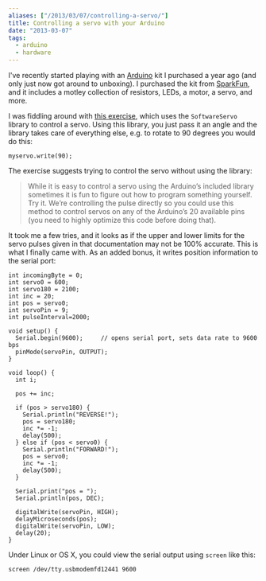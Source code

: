 ```yaml
---
aliases: ["/2013/03/07/controlling-a-servo/"]
title: Controlling a servo with your Arduino
date: "2013-03-07"
tags:
  - arduino
  - hardware
---
```


I've recently started playing with an [Arduino][] kit I purchased a year
ago (and only just now got around to unboxing).  I purchased the kit
from [SparkFun][], and it includes a motley collection of resistors,
LEDs, a motor, a servo, and more.

I was fiddling around with [this exercise][circ04], which uses the
`SoftwareServo` library to control a servo.  Using this library,
you just pass it an angle and the library takes care of everything
else, e.g. to rotate to 90 degrees you would do this:

    myservo.write(90);

The exercise suggests trying to control the servo without using the
library:

> While it is easy to control a servo using the Arduino’s included
> library sometimes it is fun to figure out how to program something
> yourself. Try it. We’re controlling the pulse directly so you could
> use this method to control servos on any of the Arduino’s 20
> available pins (you need to highly optimize this code before doing
> that).

It took me a few tries, and it looks as if the upper and lower limits
for the servo pulses given in that documentation may not be 100%
accurate.  This is what I finally came with.  As an added bonus, it
writes position information to the serial port:

    int incomingByte = 0;
    int servo0 = 600;
    int servo180 = 2100;
    int inc = 20;
    int pos = servo0;
    int servoPin = 9;
    int pulseInterval=2000;

    void setup() {
      Serial.begin(9600);     // opens serial port, sets data rate to 9600 bps
      pinMode(servoPin, OUTPUT);
    }

    void loop() {
      int i;

      pos += inc;

      if (pos > servo180) {
        Serial.println("REVERSE!");
        pos = servo180;
        inc *= -1;
        delay(500);
      } else if (pos < servo0) {
        Serial.println("FORWARD!");
        pos = servo0;
        inc *= -1;
        delay(500);
      }

      Serial.print("pos = ");
      Serial.println(pos, DEC);

      digitalWrite(servoPin, HIGH);
      delayMicroseconds(pos);
      digitalWrite(servoPin, LOW);
      delay(20);
    }

Under Linux or OS X, you could view the serial output using `screen`
like this:

    screen /dev/tty.usbmodemfd12441 9600
    
[sparkfun]: https://www.sparkfun.com/
[circ04]: http://oomlout.com/a/products/ardx/circ-04/
[arduino]: http://arduino.cc/

